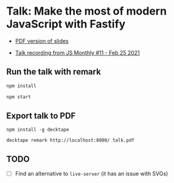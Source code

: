 # Talk: Make the most of modern JavaScript with Fastify

- [PDF version of slides](./talk.pdf)

- [Talk recording from JS Monthly #11 - Feb 25 2021](https://youtu.be/HSPXQuFrxRI?t=4611)

## Run the talk with remark

```sh
npm install

npm start
```

## Export talk to PDF

```
npm install -g decktape

decktape remark http://localhost:8000/ talk.pdf
```

## TODO

- [ ] Find an alternative to `live-server` (it has an issue with SVGs)
